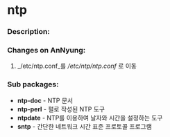 # ntp

### Description:


### Changes on AnNyung:
1. _/etc/ntp.conf_를 _/etc/ntp/ntp.conf_ 로 이동

### Sub packages:
* **ntp-doc** - NTP 문서
* **ntp-perl** - 펄로 작성된 NTP 도구
* **ntpdate** - NTP를 이용하여 날자와 시간을 설정하는 도구
* **sntp** - 간단한 네트워크 시간 표준 프로토콜 프로그램